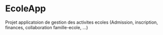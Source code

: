# EcoleApp
Projet applicatoion de gestion des activites ecoles (Admission, inscription, finances, collaboration famille-ecole, ...)

